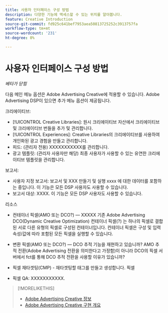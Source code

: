 ```yaml
---
title: 사용자 인터페이스 구성 방법
description: 다양한 기능에 액세스할 수 있는 위치를 알아봅니다.
feature: Creative Introduction
source-git-commit: fd925c641bef7953aea50813725252c3913757fa
workflow-type: tm+mt
source-wordcount: '231'
ht-degree: 0%

---
```


# 사용자 인터페이스 구성 방법

*베타가 닫힘*

<!-- necessary to include this? -->

다음 메인 메뉴 옵션은 Adobe Advertising Creative에 적용할 수 있습니다. <!-- full xxxx --> Adobe Advertising DSP이 있으면 추가 메뉴 옵션이 제공됩니다.

<!-- Show screen shot of UI for Creative-only clients? -->

<!-- Update DSP Guide to include Creative menu  in UI overview, plus I'll need to add x-refs in various places, including probably in the Intro/Key Features section. -->

크리에이티브:
* [!UICONTROL Creative Libraries]: 원시 크리에이티브 자산에서 크리에이티브 및 크리에이티브 번들을 추가 및 관리합니다<!-- add x-ref to glossary term -->.
* [!UICONTROL Experiences]: Creative Libraries의 크리에이티브를 사용하여 개인화된 광고 경험을 만들고 관리합니다.
* 피드: (관리자 전용) XXXXXXXXXXX를 관리합니다.
* 광고 템플릿: (관리자 사용자만 해당) 최종 사용자가 사용할 수 있는 유연한 크리에이티브 템플릿을 관리합니다.

보고서:
* 사용자 지정 보고서: 보고서 및 XXX 만들기 및 실행     xxxx <!-- Will we have specific reports or reporting fct within other reports by creative library, creative, bundle, or experience? -->에 대한 데이터를 포함하는 중입니다. 이 기능은 모든 DSP 사용자도 사용할 수 있습니다.
* 보고서 대상: XXXX. 이 기능은 모든 DSP 사용자도 사용할 수 있습니다.

리소스
* 컨테이너 픽셀(AMO 또는 DCO?) — <!-- (Administrator users) -->XXXXX 기존 Adobe Advertising DCO(Dynamic Creative Optimization) 컨테이너 픽셀(?) 는 하나의 픽셀로 결합된 서로 다른 유형의 픽셀로 구성된 컨테이너입니다. 컨테이너 픽셀은 구성 및 입력 속성/값에 따라 포함된 모든 픽셀을 실행할 수 있습니다.

* 변환 픽셀(AMO 또는 DCO?) — DCO 추적 기능을 재현하고 있습니까? AMO 추적 전환(Adobe Advertising 전환을 의미한다고 가정함)이 아니라 DCO의 픽셀 서버에서 fct를 통해 DCO 추적 전환을 사용할 이유가 있습니까?

* 픽셀 재타겟팅(CMP) - 재타겟팅할 태그를 만들고 생성합니다.
픽셀

* 픽셀 QA: XXXXXXXXXXX.

<!-- XXX: Configure access to an Adobe Experience Manager account. -->



>[!MORELIKETHIS]
>
>* [Adobe Advertising Creative 정보](/help/creative/introduction/creative-about.md)
>* [Adobe Advertising Creative 구현 개요](/help/creative/introduction/implementation-overview.md)
